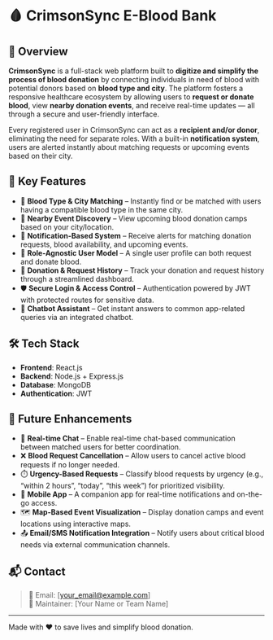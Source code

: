 # 🩸 CrimsonSync E-Blood Bank

## 📖 Overview

**CrimsonSync** is a full-stack web platform built to **digitize and simplify the process of blood donation** by connecting individuals in need of blood with potential donors based on **blood type and city**. The platform fosters a responsive healthcare ecosystem by allowing users to **request or donate blood**, view **nearby donation events**, and receive real-time updates — all through a secure and user-friendly interface.

Every registered user in CrimsonSync can act as a **recipient and/or donor**, eliminating the need for separate roles. With a built-in **notification system**, users are alerted instantly about matching requests or upcoming events based on their city.

## 🌟 Key Features

- 🧬 **Blood Type & City Matching** – Instantly find or be matched with users having a compatible blood type in the same city.
- 📍 **Nearby Event Discovery** – View upcoming blood donation camps based on your city/location.
- 🔔 **Notification-Based System** – Receive alerts for matching donation requests, blood availability, and upcoming events.
- 🔐 **Role-Agnostic User Model** – A single user profile can both request and donate blood.
- 🧾 **Donation & Request History** – Track your donation and request history through a streamlined dashboard.
- 🛡️ **Secure Login & Access Control** – Authentication powered by JWT with protected routes for sensitive data.
- 🤖 **Chatbot Assistant** – Get instant answers to common app-related queries via an integrated chatbot.

## 🛠️ Tech Stack

- **Frontend**: React.js
- **Backend**: Node.js + Express.js
- **Database**: MongoDB
- **Authentication**: JWT


## 🚀 Future Enhancements

- 💬 **Real-time Chat** – Enable real-time chat-based communication between matched users for better coordination.
- ❌ **Blood Request Cancellation** – Allow users to cancel active blood requests if no longer needed.
- ⏱️ **Urgency-Based Requests** – Classify blood requests by urgency (e.g., “within 2 hours”, “today”, “this week”) for prioritized visibility.
- 📱 **Mobile App** – A companion app for real-time notifications and on-the-go access.
- 🗺️ **Map-Based Event Visualization** – Display donation camps and event locations using interactive maps.
- 📤 **Email/SMS Notification Integration** – Notify users about critical blood needs via external communication channels.



## 📬 Contact

> 📧 Email: [your_email@example.com]  
> 🧑 Maintainer: [Your Name or Team Name]

---

Made with ❤️ to save lives and simplify blood donation.
